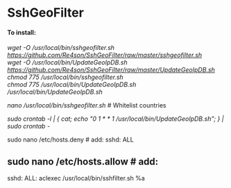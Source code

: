 # SshGeoFilter



#### To install:  

*wget -O /usr/local/bin/sshgeofilter.sh https://github.com/Re4son/SshGeoFilter/raw/master/sshgeofilter.sh*  
*wget -O /usr/local/bin/UpdateGeoIpDB.sh https://github.com/Re4son/SshGeoFilter/raw/master/UpdateGeoIpDB.sh*
*chmod 775 /usr/local/bin/sshgeofilter.sh*  
*chmod 775 /usr/local/bin/UpdateGeoIpDB.sh*  
*/usr/local/bin/UpdateGeoIpDB.sh*  

*nano /usr/local/bin/sshgeofilter.sh* \# Whitelist countries

*sudo crontab -l | { cat; echo "0 1 \* \* 1 /usr/local/bin/UpdateGeoIpDB.sh"; } | sudo crontab -*

sudo nano /etc/hosts.deny \# add:
sshd: ALL

sudo nano /etc/hosts.allow \# add:
---------------------------
sshd: ALL: aclexec /usr/local/bin/sshfilter.sh %a
